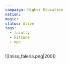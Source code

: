 ```yaml
---
campaign: Higher Education
nation: 
magic: 
status: Alive
tags:
  - faculty
  - kitsune
  - npc
---
```



![[miss_faleria.png|200]]